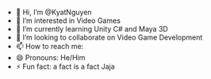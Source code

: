 - 👋 Hi, I’m @KyatNguyen
- 👀 I’m interested in Video Games
- 🌱 I’m currently learning Unity C# and Maya 3D
- 💞️ I’m looking to collaborate on Video Game Development 
- 📫 How to reach me: 
- 😄 Pronouns: He/Him
- ⚡ Fun fact: a fact is a fact
Jaja
<!---
KyatNguyen/KyatNguyen is a ✨ special ✨ repository because its `README.md` (this file) appears on your GitHub profile.
You can click the Preview link to take a look at your changes.
--->
